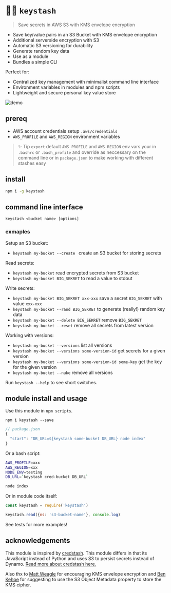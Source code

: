 # 🔑💌  `keystash`

> Save secrets in AWS S3 with KMS envelope encryption

- Save key/value pairs in an S3 Bucket with KMS envelope encryption
- Additional serverside encryption with S3
- Automatic S3 versioning for durability
- Generate random key data
- Use as a module
- Bundles a simple CLI

Perfect for:

- Centralized key management with minimalist command line interface
- Environment variables in modules and npm scripts
- Lightweight and secure personal key value store

![demo](https://raw.githubusercontent.com/smallwins/keystash/master/demo.png)

## prereq

- AWS account credentials setup `.aws/credentials`
- `AWS_PROFILE` and `AWS_REGION` environment variables

> ✨ Tip `export` default `AWS_PROFILE` and `AWS_REGION` env vars your in `.bashrc` or `.bash_profile` and override as neccessary on the command line or in `package.json` to make working with different stashes easy

## install

```bash
npm i -g keystash
```

## command line interface

```
keystash <bucket name> [options]
```

### exmaples

Setup an S3 bucket:

- `keystash my-bucket --create ` create an S3 bucket for storing secrets

Read secrets:

- `keystash my-bucket` read encrypted secrets from S3 bucket
- `keystash my-bucket BIG_SEKRET` to read a value to stdout

Write secrets:

- `keystash my-bucket BIG_SEKRET xxx-xxx` save a secret `BIG_SEKRET` with value `xxx-xxx`
- `keystash my-bucket --rand BIG_SEKRET` to generate (really!) random key data
- `keystash my-bucket --delete BIG_SEKRET` remove `BIG_SEKRET`
- `keystash my-bucket --reset` remove all secrets from latest version

Working with versions:

- `keystash my-bucket --versions` list all versions
- `keystash my-bucket --versions some-version-id` get secrets for a given version
- `keystash my-bucket --versions some-version-id some-key` get the key for the given version
- `keystash my-bucket --nuke` remove all versions

Run `keystash --help` to see short switches.

## module install and usage

Use this module in `npm scripts`.

```
npm i keystash --save
```

```javascript
// package.json
{
  "start": "DB_URL=${keystash some-bucket DB_URL} node index"
}
```

Or a bash script:

```bash
AWS_PROFILE=xxx
AWS_REGION=xxx
NODE_ENV=testing
DB_URL=`keystash cred-bucket DB_URL`

node index
```

Or in module code itself:

```javascript
const keystash = require('keystash')

keystash.read({ns: 's3-bucket-name'}, console.log)
```

See tests for more examples!

## acknowledgements

This module is inspired by [credstash](https://github.com/fugue/credstash). This module differs in that its JavaScript instead of Python and uses S3 to persist secrets instead of Dynamo. [Read more about credstash here.](https://blog.fugue.co/2015-04-21-aws-kms-secrets.html)

Also thx to [Matt Weagle](https://twitter.com/mweagle) for encouraging KMS envelope encryption and [Ben Kehoe](https://twitter.com/ben11kehoe) for suggesting to use the S3 Object Metadata property to store the KMS cipher.
